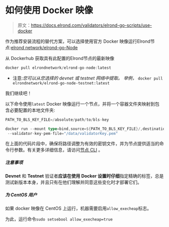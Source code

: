 # 如何使用 Docker 映像

> 原文：<https://docs.elrond.com/validators/elrond-go-scripts/use-docker>

 作为推荐安装流程的替代方案，可以选择使用官方 Docker 映像运行Elrond节点:[elrond network/elrond-go-Node](https://hub.docker.com/r/elrondnetwork/elrond-go-node-testnet)

从 Dockerhub 获取具有此配置的Elrond节点的最新映像

```rust
docker pull elrondnetwork/elrond-go-node:latest 
```

*   注意:*您可以从您选择的 devnet 或 testnet 网络中提取。* *举例，* `docker pull elrondnetwork/elrond-go-node-testnet:latest`

我们继续吧！

以下命令使用`latest` Docker 映像运行一个节点，并将一个容器文件夹映射到包含必要配置的本地文件夹:

```rust
PATH_TO_BLS_KEY_FILE=/absolute/path/to/bls-key

docker run --mount type=bind,source=${PATH_TO_BLS_KEY_FILE}/,destination=/data elrondnetwork/elrond-go-node-testnet:latest \
 --validator-key-pem-file="/data/validatorKey.pem" 
```

在上面的代码片段中，确保将路径调整为有效的密钥文件，并为节点提供适当的命令行参数。有关更多详细信息，请访问[节点 CLI](https://docs.elrond.com/validators/node-cli) 。

##### 注意事项

**Devnet** 和 **Testnet** 验证者**应该在使用 Docker 设置时仔细**指定精确的标签，总是测试新版本本身，并且只有在他们理解并同意这些变化时才部署它们。

##### 为 CentOS 用户

如果 docker 映像在 CentOS 上运行，机器需要启用`allow_execheap`标志。

为此，运行命令`sudo setsebool allow_execheap=true`